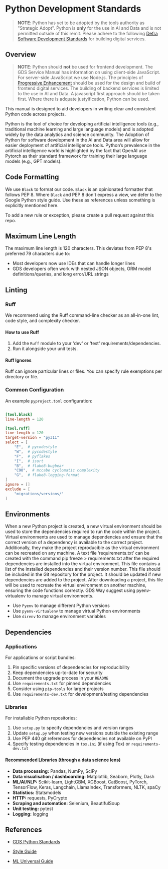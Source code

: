 # Python Development Standards

> **NOTE**: Python has yet to be adopted by the tools authority as "Strategic Adopt". Python is **only** for the use in AI and Data and is not permitted outside of this remit. Please adhere to the following [Defra Software Development Standards](https://defra.github.io/software-development-standards/) for building digital services.

## Overview

> **NOTE**:
> Python should **not** be used for frontend development. The GDS Service Manual has information on using client-side JavaScript. For server-side JavaScript we use Node.js. The principles of [Progressive Enhancement](https://www.gov.uk/service-manual/technology/using-progressive-enhancement) should be used for the design and build of frontend digital services. The building of backend services is limited to the use in AI and Data. A javascript first approach should be taken first. Where there is adquate justyification, Python can be used.
>

This manual is designed to aid developers in writing clear and consistent Python code across projects.

Python is the tool of choice for developing artificial intelligence tools (e.g., traditional machine learning and large language models) and is adopted widely by the data analytics and science community. The Adoption of Python for software development in the AI and Data area will allow for easier deployment of artificial intelligence tools. Python’s prevalence in the artificial intelligence world is highlighted by the fact that OpenAI use Pytorch as their standard framework for training their large language models (e.g., GPT models).

## Code Formatting

We use `Black` to format our code. `Black` is an opinionated formatter that follows PEP 8. Where `Black` and PEP 8 don't express a view, we defer to the Google Python style guide. Use these as references unless something is explicitly mentioned here.

To add a new rule or exception, please create a pull request against this repo.

## Maximum Line Length

The maximum line length is 120 characters. This deviates from PEP 8's preferred 79 characters due to:

- Most developers now use IDEs that can handle longer lines
- GDS developers often work with nested JSON objects, ORM model definitions/queries, and long error/URL strings

## Linting

### Ruff

We recommend using the Ruff command-line checker as an all-in-one lint, code style, and complexity checker.

#### How to use Ruff

1. Add the `Ruff` module to your 'dev' or 'test' requirements/dependencies.
2. Run it alongside your unit tests.

#### Ruff Ignores

Ruff can ignore particular lines or files. You can specify rule exemptions per directory or file.

### Common Configuration

An example `pyproject.toml` configuration:

``` toml title="pyproject.toml" linenums="1"

[tool.black]
line-length = 120

[tool.ruff]
line-length = 120
target-version = "py311"
select = [
    "E",  # pycodestyle
    "W",  # pycodestyle
    "F",  # pyflakes
    "I",  # isort
    "B",  # flake8-bugbear
    "C90",  # mccabe cyclomatic complexity
    "G",  # flake8-logging-format
]
ignore = []
exclude = [
    "migrations/versions/"
]
```

## Environments

When a new Python project is created, a new virtual environment should be used to store the dependencies required to run the code within the project. Virtual environments are used to manage dependencies and ensure that the correct version of a dependency is available to the correct project. Additionally, they make the project reproducible as the virtual environment can be recreated on any machine. A text file ‘requirements.txt’ can be created with the command pip freeze > requirements.txt after the required dependencies are installed into the virtual environment. This file contains a list of the installed dependencies and their version number. This file should be included in the Git repository for the project. It should be updated if new dependencies are added to the project. After downloading a project, this file will be used to recreate the virtual environment on another machine, ensuring the code functions correctly. GDS Way suggest using pyenv-virtualenv to manage virtual environments.

- Use `Pyenv` to manage different Python versions
- Use `pyenv-virtualenv` to manage virtual Python environments
- Use `direnv` to manage environment variables

## Dependencies

### Applications

For applications or script bundles:

1. Pin specific versions of dependencies for reproducibility
2. Keep dependencies up-to-date for security
3. Document the upgrade process in your `README`
4. Use `requirements.txt` for pinned dependencies
5. Consider using `pip-tools` for larger projects
6. Use `requirements-dev.txt` for development/testing dependencies

### Libraries

For installable Python repositories:

1. Use `setup.py` to specify dependencies and version ranges
2. Update `setup.py` when testing new versions outside the existing range
3. Use PEP 440 git references for dependencies not available on PyPI
4. Specify testing dependencies in `tox.ini` (if using Tox) or `requirements-dev.txt`

#### Recommended Libraries (through a data science lens)

- **Data processing:** Pandas, NumPy, SciPy
- **Data visualisation / dashboarding:** Matplotlib, Seaborn, Plotly, Dash  
- **ML/AI/NLP:** Scikit-learn, LightGBM, XGBoost, CatBoost, PyTorch, TensorFlow, Keras, Langchain, LlamaIndex, Transformers, NLTK, spaCy
- **Statistics:** Statsmodels
- **HTTP:** requests, PyCrypto
- **Scraping and automation:** Selenium, BeautifulSoup
- **Unit testing:** pytest
- **Logging:** logging

## References

- [GDS Python Standards](https://gds-way.digital.cabinet-office.gov.uk/manuals/programming-languages/python/python.html#python-style-guide)

- [Style Guide](https://google.github.io/styleguide/pyguide.html)
- [ML Universal Guide](https://developers.google.com/machine-learning/guides)